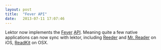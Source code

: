```yaml
---
layout: post
title:  "Fever API"
date:   2013-07-11 17:07:46
---
```


Lektor now implements the <a href="http://www.feedafever.com/">Fever</a> <a href="http://www.feedafever.com/api">API</a>. Meaning quite a few native applications can now sync with lektor, including  <a href="https://itunes.apple.com/app/reeder/id325502379">Reeder</a> and <a href="https://itunes.apple.com/app/mr.-reader/id412874834">Mr. Reader</a> on iOS, <a href="https://itunes.apple.com/app/readkit/id588726889">ReadKit</a> on OSX.
